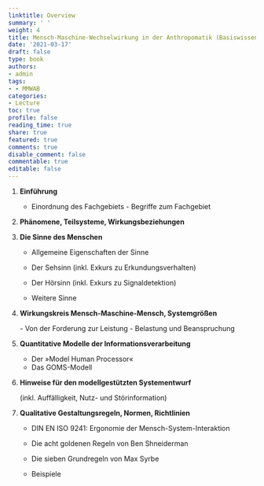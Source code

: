 ```yaml
---
linktitle: Overview
summary: ' '
weight: 4
title: Mensch-Maschine-Wechselwirkung in der Anthropomatik (Basiswissen)
date: '2021-03-17'
draft: false
type: book
authors: 
- admin
tags: 
- - MMWAB
categories: 
- Lecture
toc: true
profile: false
reading_time: true
share: true
featured: true
comments: true
disable_comment: false
commentable: true
editable: false
---
```


1. **Einführung**

   - Einordnung des Fachgebiets - Begriffe zum Fachgebiet

2. **Phänomene, Teilsysteme, Wirkungsbeziehungen**

3. **Die Sinne des Menschen**

   - Allgemeine Eigenschaften der Sinne

   - Der Sehsinn (inkl. Exkurs zu Erkundungsverhalten) 
   - Der Hörsinn (inkl. Exkurs zu Signaldetektion)

   - Weitere Sinne

4. **Wirkungskreis Mensch-Maschine-Mensch, Systemgrößen**

   \- Von der Forderung zur Leistung - Belastung und Beanspruchung

5. **Quantitative Modelle der Informationsverarbeitung**
   - Der »Model Human Processor«
   - Das GOMS-Modell

6. **Hinweise für den modellgestützten Systementwurf**

   (inkl. Auffälligkeit, Nutz- und Störinformation)

7. **Qualitative Gestaltungsregeln, Normen, Richtlinien**

   - DIN EN ISO 9241: Ergonomie der Mensch-System-Interaktion 
   - Die acht goldenen Regeln von Ben Shneiderman

   - Die sieben Grundregeln von Max Syrbe

   - Beispiele